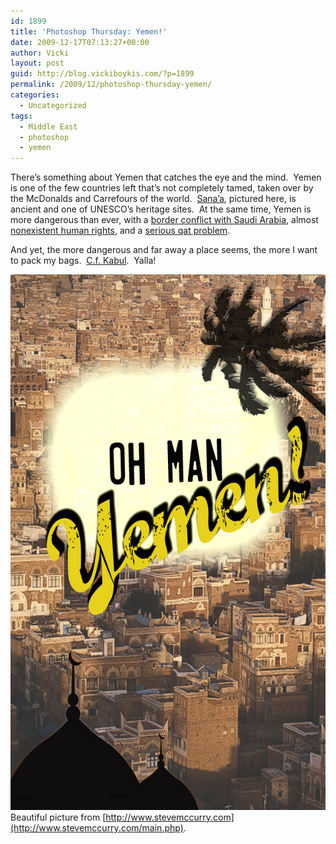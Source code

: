 ```yaml
---
id: 1899
title: 'Photoshop Thursday: Yemen!'
date: 2009-12-17T07:13:27+00:00
author: Vicki
layout: post
guid: http://blog.vickiboykis.com/?p=1899
permalink: /2009/12/photoshop-thursday-yemen/
categories:
  - Uncategorized
tags:
  - Middle East
  - photoshop
  - yemen
---
```

There&#8217;s something about Yemen that catches the eye and the mind.  Yemen is one of the few countries left that&#8217;s not completely tamed, taken over by the McDonalds and Carrefours of the world.  [Sana&#8217;a](http://en.wikipedia.org/wiki/Sana%27a), pictured here, is ancient and one of UNESCO&#8217;s heritage sites.  At the same time, Yemen is more dangerous than ever, with a [border conflict with Saudi Arabia](http://www.bbc.co.uk/blogs/theeditors/2009/12/reporting_from_yemen.html), almost [nonexistent human rights](http://en.wikipedia.org/wiki/Human_rights_in_Yemen), and a [serious qat problem](http://ag.arizona.edu/~lmilich/yemen.html).

And yet, the more dangerous and far away a place seems, the more I want to pack my bags.  [C.f. Kabul](http://www.youtube.com/watch?v=vSCWVTjMwos).  Yalla!

[<img class="aligncenter size-full wp-image-1900" title="Yemen" src="https://raw.githubusercontent.com/veekaybee/wlb/gh-pages/assets/images/2009/12/Yemen.jpg" alt="Yemen" width="600" height="857" />](https://raw.githubusercontent.com/veekaybee/wlb/gh-pages/assets/images/2009/12/Yemen.jpg)Beautiful picture from [http://www.stevemccurry.com](http://www.stevemccurry.com/main.php).